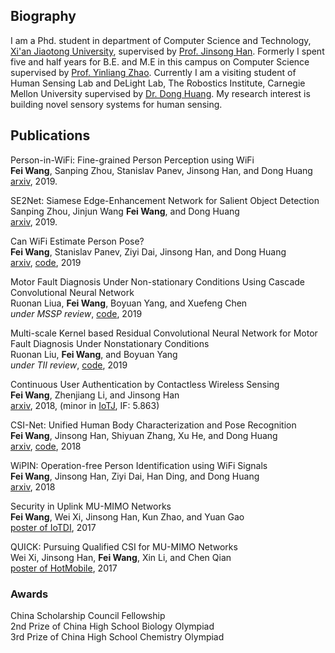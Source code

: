 ## Biography
I am a Phd. student in department of Computer Science and Technology, [Xi'an Jiaotong University](https://en.wikipedia.org/wiki/Xi%27an_Jiaotong_University), supervised by [Prof. Jinsong Han](https://scholar.google.com/citations?user=BST50KwAAAAJ&hl=en). Formerly I spent five and half years for B.E. and M.E in this campus on Computer Science supervised by [Prof. Yinliang Zhao](https://scholar.google.com/citations?user=o-DXXd4AAAAJ&hl=en).  Currently I am a visiting student of Human Sensing Lab and DeLight Lab, The Robostics Institute, Carnegie Mellon University supervised by [Dr. Dong Huang](https://www.donghuang-research.com/). My research interest is building novel sensory systems for human sensing.


## Publications


Person-in-WiFi: Fine-grained Person Perception using WiFi  
**Fei Wang**, Sanping Zhou, Stanislav Panev, Jinsong Han, and Dong Huang  
[arxiv](), 2019.

SE2Net: Siamese Edge-Enhancement Network for Salient Object Detection  
Sanping Zhou, Jinjun Wang **Fei Wang**, and Dong Huang  
[arxiv](), 2019.


Can WiFi Estimate Person Pose?  
**Fei Wang**, Stanislav Panev, Ziyi Dai, Jinsong Han, and Dong Huang  
[arxiv](), [code](https://github.com/geekfeiw/WiSPPN), 2019



Motor Fault Diagnosis Under Non-stationary Conditions Using Cascade Convolutional Neural Network  
Ruonan Liua, **Fei Wang**, Boyuan Yang, and Xuefeng Chen  
_under MSSP review_,  [code](), 2019


Multi-scale Kernel based Residual Convolutional Neural Network for Motor Fault Diagnosis Under Nonstationary Conditions  
Ruonan Liu, **Fei Wang**, and Boyuan Yang  
_under TII review_,  [code](https://github.com/geekfeiw/Multi-Scale-1D-ResNet), 2019


Continuous User Authentication by Contactless Wireless Sensing  
**Fei Wang**, Zhenjiang Li, and Jinsong Han  
[arxiv](https://arxiv.org/abs/1812.01503), 2018, (minor in [IoTJ](http://ieee-iotj.org/), IF: 5.863)


CSI-Net: Unified Human Body Characterization and Pose Recognition  
**Fei Wang**, Jinsong Han, Shiyuan Zhang, Xu He, and Dong Huang  
[arxiv](https://arxiv.org/abs/1810.03064), [code](https://github.com/geekfeiw/CSI-Net), 2018


WiPIN: Operation-free Person Identification using WiFi Signals  
**Fei Wang**, Jinsong Han, Ziyi Dai, Han Ding, and Dong Huang  
[arxiv](https://arxiv.org/abs/1810.04106), 2018


Security in Uplink MU-MIMO Networks  
**Fei Wang**, Wei Xi, Jinsong Han, Kun Zhao, and Yuan Gao  
[poster of IoTDI](http://delivery.acm.org/10.1145/3060000/3057325/p351-Wang.pdf?ip=128.237.209.151&id=3057325&acc=ACTIVE%20SERVICE&key=A792924B58C015C1%2E5A12BE0369099858%2E4D4702B0C3E38B35%2E4D4702B0C3E38B35&__acm__=1553972034_174b69f2e5a306a1905e1d2b055dd74e), 2017

QUICK: Pursuing Qualified CSI for MU-MIMO Networks  
Wei Xi, Jinsong Han, **Fei Wang**, Xin Li, and Chen Qian  
[poster of HotMobile](http://www.hotmobile.org/2017/papers/posters/WeiXi.pdf), 2017


### Awards

China Scholarship Council Fellowship  
2nd Prize of China High School Biology Olympiad  
3rd Prize of China High School Chemistry Olympiad
